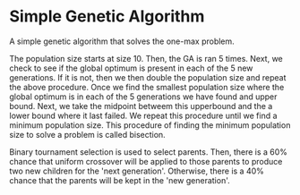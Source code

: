 # Simple Genetic Algorithm

A simple genetic algorithm that solves the one-max problem.

The population size starts at size 10. Then, the GA is ran 5 times. Next, we check to see if the global optimum is present in each of the 5 new generations. If it is not, then we then double the population size and repeat the above procedure. Once we find the smallest population size where the global optimum is in each of the 5 generations we have found and upper bound. Next, we take the midpoint betweem this upperbound and the a lower bound where it last failed. We repeat this procedure until we find a minimum population size. This procedure of finding the minimum population size to solve a problem is called bisection.

Binary tournament selection is used to select parents. Then, there is a 60% chance that uniform crossover will be applied to those parents to produce two new children for the 'next generation'. Otherwise, there is a 40% chance that the parents will be kept in the 'new generation'.
